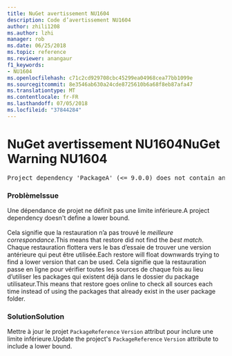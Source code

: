 ```yaml
---
title: NuGet avertissement NU1604
description: Code d’avertissement NU1604
author: zhili1208
ms.author: lzhi
manager: rob
ms.date: 06/25/2018
ms.topic: reference
ms.reviewer: anangaur
f1_keywords:
- NU1604
ms.openlocfilehash: c71c2cd929708cbc45299ea04968cea77bb1099e
ms.sourcegitcommit: 8e3546ab630a24cde8725610b6a68f8eb87afa47
ms.translationtype: MT
ms.contentlocale: fr-FR
ms.lasthandoff: 07/05/2018
ms.locfileid: "37844284"
---
```

# <a name="nuget-warning-nu1604"></a><span data-ttu-id="84d3c-103">NuGet avertissement NU1604</span><span class="sxs-lookup"><span data-stu-id="84d3c-103">NuGet Warning NU1604</span></span>

<pre>Project dependency 'PackageA' (&lt;= 9.0.0) does not contain an inclusive lower bound. Include a lower bound in the dependency version to ensure consistent restore results.</pre>

### <a name="issue"></a><span data-ttu-id="84d3c-104">Problème</span><span class="sxs-lookup"><span data-stu-id="84d3c-104">Issue</span></span>
<span data-ttu-id="84d3c-105">Une dépendance de projet ne définit pas une limite inférieure.</span><span class="sxs-lookup"><span data-stu-id="84d3c-105">A project dependency doesn't define a lower bound.</span></span><br/><br/><span data-ttu-id="84d3c-106">Cela signifie que la restauration n’a pas trouvé le *meilleure correspondance*.</span><span class="sxs-lookup"><span data-stu-id="84d3c-106">This means that restore did not find the *best match*.</span></span> <span data-ttu-id="84d3c-107">Chaque restauration flottera vers le bas d’essaie de trouver une version antérieure qui peut être utilisée.</span><span class="sxs-lookup"><span data-stu-id="84d3c-107">Each restore will float downwards trying to find a lower version that can be used.</span></span> <span data-ttu-id="84d3c-108">Cela signifie que la restauration passe en ligne pour vérifier toutes les sources de chaque fois au lieu d’utiliser les packages qui existent déjà dans le dossier du package utilisateur.</span><span class="sxs-lookup"><span data-stu-id="84d3c-108">This means that restore goes online to check all sources each time instead of using the packages that already exist in the user package folder.</span></span>

### <a name="solution"></a><span data-ttu-id="84d3c-109">Solution</span><span class="sxs-lookup"><span data-stu-id="84d3c-109">Solution</span></span>
<span data-ttu-id="84d3c-110">Mettre à jour le projet `PackageReference` `Version` attribut pour inclure une limite inférieure.</span><span class="sxs-lookup"><span data-stu-id="84d3c-110">Update the project's `PackageReference` `Version` attribute to include a lower bound.</span></span>
